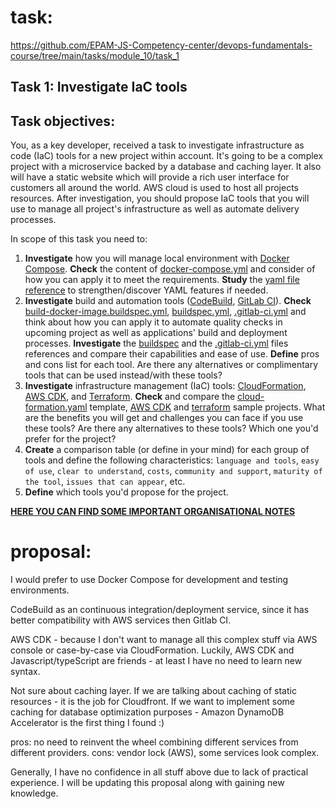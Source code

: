 # task:
https://github.com/EPAM-JS-Competency-center/devops-fundamentals-course/tree/main/tasks/module_10/task_1
##  Task 1: Investigate IaC tools

## Task objectives:

You, as a key developer, received a task to investigate infrastructure as code (IaC) tools for a new project within account.
It's going to be a complex project with a microservice backed by a database and caching layer. It also will have a static website which will provide a rich user interface for customers all around the world.
AWS cloud is used to host all projects resources. 
After investigation, you should propose IaC tools that you will use to manage all project's infrastructure as well as automate delivery processes.

In scope of this task you need to:

1. **Investigate** how you will manage local environment with [Docker Compose](https://docs.docker.com/compose/).
**Check** the content of [docker-compose.yml](docker-compose.yml) and consider of how you can apply it to meet the requirements.
**Study** the [yaml file reference](https://yaml.org/spec/1.2.2/) to strengthen/discover YAML features if needed.
2. **Investigate** build and automation tools ([CodeBuild](https://docs.aws.amazon.com/codebuild/index.html), [GitLab CI](https://docs.gitlab.com/ee/ci/)).
**Check** [build-docker-image.buildspec.yml](build-docker-image.buildspec.yml), [buildspec.yml](buildspec.yml), [.gitlab-ci.yml](.gitlab-ci.yml) and think about how you can apply it to automate quality checks in upcoming project as well as applications' build and deployment processes. 
**Investigate** the [buildspec](https://docs.aws.amazon.com/codebuild/latest/userguide/build-spec-ref.html) and the [.gitlab-ci.yml](https://docs.gitlab.com/ee/ci/yaml/gitlab_ci_yaml.html) files references and compare their capabilities and ease of use.
**Define** pros and cons list for each tool. Are there any alternatives or complimentary tools that can be used instead/with these tools?
3. **Investigate** infrastructure management (IaC) tools: [CloudFormation](https://docs.aws.amazon.com/AWSCloudFormation/latest/UserGuide/Welcome.html), [AWS CDK](https://docs.aws.amazon.com/cdk/v2/guide/getting_started.html), and [Terraform](https://developer.hashicorp.com/terraform/tutorials?product_intent=terraform).
**Check** and compare the [cloud-formation.yaml](cloud-formation.yaml) template, [AWS CDK](cdk-app-sample) and [terraform](terraform-app-sample/examples/complete) sample projects.
What are the benefits you will get and challenges you can face if you use these tools? Are there any alternatives to these tools? Which one you'd prefer for the project?
4. **Create** a comparison table (or define in your mind) for each group of tools and define the following characteristics: `language and tools`, `easy of use`, `clear to understand`, `costs`, `community and support`, `maturity of the tool`, `issues that can appear`, etc.
5. **Define** which tools you'd propose for the project.

**[HERE YOU CAN FIND SOME IMPORTANT ORGANISATIONAL NOTES](../../../ORG-NOTES.md)**



# proposal:
I would prefer to use Docker Compose for development and testing environments.

CodeBuild as an continuous integration/deployment service, since it has better compatibility with AWS services then Gitlab CI.

AWS CDK - because I don't want to manage all this complex stuff via AWS console or case-by-case via CloudFormation. Luckily, AWS CDK and Javascript/typeScript are friends - at least I have no need  to learn new syntax.

Not sure about caching layer. If we are talking about caching of static resources - it is the job for Cloudfront. If we want to implement some caching for database optimization purposes - Amazon DynamoDB Accelerator is the first thing I found :)

pros: no need to reinvent the wheel combining different services from different providers.
cons: vendor lock (AWS), some services look complex.

Generally, I have no confidence in all stuff above due to lack of practical experience. I will be updating this proposal along with gaining new knowledge.



